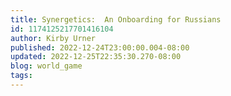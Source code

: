 ```yaml
---
title: Synergetics:  An Onboarding for Russians
id: 1174125217701416104
author: Kirby Urner
published: 2022-12-24T23:00:00.004-08:00
updated: 2022-12-25T22:35:30.270-08:00
blog: world_game
tags: 
---
```



